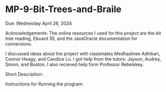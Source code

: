 # MP-9-Bit-Trees-and-Braile
Due: Wednesday April 26, 2024 

Acknowledgements: The online resources I used for this project are the bit tree reading, Eboard 35, and the JavaOracle documentation for conversions. 

I discussed ideas about the project with classmates Medhashree Adhikari, Connor Heagy, and Candice Lu. I got help from the tutors: Jayson, Audrey, Simon, and Boston. I also recieved help form Professor Rebelskey. 

Short Description: 

Instructions for Running the program: 